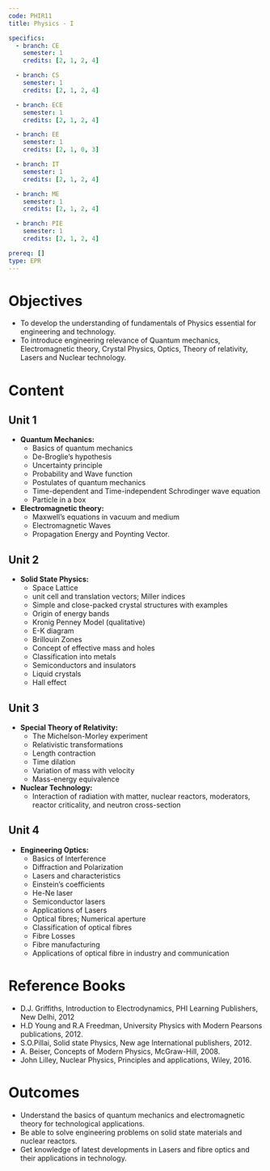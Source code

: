 ```yaml
---
code: PHIR11
title: Physics - I

specifics:
  - branch: CE
    semester: 1
    credits: [2, 1, 2, 4]

  - branch: CS
    semester: 1
    credits: [2, 1, 2, 4]

  - branch: ECE
    semester: 1
    credits: [2, 1, 2, 4]

  - branch: EE
    semester: 1
    credits: [2, 1, 0, 3]

  - branch: IT
    semester: 1
    credits: [2, 1, 2, 4]

  - branch: ME
    semester: 1
    credits: [2, 1, 2, 4]

  - branch: PIE
    semester: 1
    credits: [2, 1, 2, 4]

prereq: []
type: EPR
---
```


# Objectives

- To develop the understanding of fundamentals of Physics essential for engineering and technology.
- To introduce engineering relevance of Quantum mechanics, Electromagnetic theory, Crystal Physics, Optics, Theory of relativity, Lasers and Nuclear technology.

# Content

## Unit 1

- **Quantum Mechanics:**
  - Basics of quantum mechanics
  - De-Broglie’s hypothesis
  - Uncertainty principle
  - Probability and Wave function
  - Postulates of quantum mechanics
  - Time-dependent and Time-independent Schrodinger wave equation
  - Particle in a box
- **Electromagnetic theory:**
  - Maxwell’s equations in vacuum and medium
  - Electromagnetic Waves
  - Propagation Energy and Poynting Vector.

## Unit 2

- **Solid State Physics:**
  - Space Lattice
  - unit cell and translation vectors; Miller indices
  - Simple and close-packed crystal structures with examples
  - Origin of energy bands
  - Kronig Penney Model (qualitative)
  - E-K diagram
  - Brillouin Zones
  - Concept of effective mass and holes
  - Classification into metals
  - Semiconductors and insulators
  - Liquid crystals
  - Hall effect

## Unit 3

- **Special Theory of Relativity:**
  - The Michelson-Morley experiment
  - Relativistic transformations
  - Length contraction
  - Time dilation
  - Variation of mass with velocity
  - Mass-energy equivalence
- **Nuclear Technology:**
  - Interaction of radiation with matter, nuclear reactors, moderators, reactor criticality, and neutron cross-section

## Unit 4

- **Engineering Optics:**
  - Basics of Interference
  - Diffraction and Polarization
  - Lasers and characteristics
  - Einstein’s coefficients
  - He-Ne laser
  - Semiconductor lasers
  - Applications of Lasers
  - Optical fibres; Numerical aperture
  - Classification of optical fibres
  - Fibre Losses
  - Fibre manufacturing
  - Applications of optical fibre in industry and communication

# Reference Books

- D.J. Griffiths, Introduction to Electrodynamics, PHI Learning Publishers, New Delhi, 2012
- H.D Young and R.A Freedman, University Physics with Modern Pearsons publications, 2012.
- S.O.Pillai, Solid state Physics, New age International publishers, 2012.
- A. Beiser, Concepts of Modern Physics, McGraw-Hill, 2008.
- John Lilley, Nuclear Physics, Principles and applications, Wiley, 2016.

# Outcomes

- Understand the basics of quantum mechanics and electromagnetic theory for technological applications.
- Be able to solve engineering problems on solid state materials and nuclear reactors.
- Get knowledge of latest developments in Lasers and fibre optics and their applications in technology.
